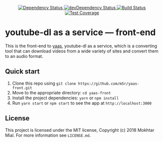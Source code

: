 <div align="center">
  <!-- Dependency Status -->
  <a href="https://david-dm.org/m5r/yaas-front">
    <img src="https://david-dm.org/m5r/yaas-front.svg" alt="Dependency Status" />
  </a>
  <!-- devDependency Status -->
  <a href="https://david-dm.org/m5r/yaas-front#info=devDependencies">
    <img src="https://david-dm.org/m5r/yaas-front/dev-status.svg" alt="devDependency Status" />
  </a>
  <!-- Build Status -->
  <a href="https://travis-ci.org/m5r/yaas-front">
    <img src="https://travis-ci.org/m5r/yaas-front.svg" alt="Build Status" />
  </a>
  <!-- Test Coverage -->
  <a href="https://coveralls.io/r/m5r/yaas-front">
    <img src="https://coveralls.io/repos/github/m5r/yaas-front/badge.svg" alt="Test Coverage" />
  </a>
</div>

# youtube-dl as a service — front-end

This is the front-end to [yaas](https://github.com/m5r/yaas), youtube-dl as a service,
which is a converting tool that can download videos from a wide variety of sites and
convert them to an audio format.

## Quick start

1. Clone this repo using `git clone https://github.com/m5r/yaas-front.git`
2. Move to the appropriate directory: `cd yaas-front`
3. Install the project dependencies: `yarn` or `npm install`
4. Run `yarn start` or `npm start` to see the app at `http://localhost:3000`

## License

This project is licensed under the MIT license, Copyright (c) 2018 Mokhtar
Mial. For more information see `LICENSE.md`.
